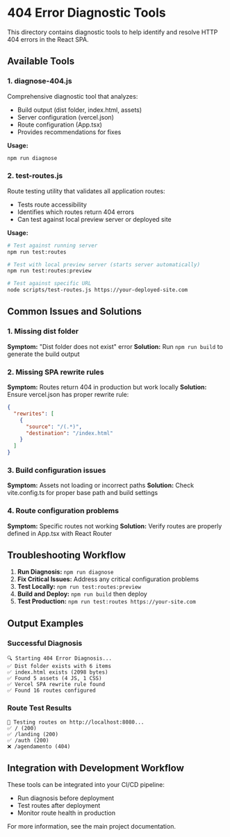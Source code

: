 # 404 Error Diagnostic Tools

This directory contains diagnostic tools to help identify and resolve HTTP 404 errors in the React SPA.

## Available Tools

### 1. diagnose-404.js
Comprehensive diagnostic tool that analyzes:
- Build output (dist folder, index.html, assets)
- Server configuration (vercel.json)
- Route configuration (App.tsx)
- Provides recommendations for fixes

**Usage:**
```bash
npm run diagnose
```

### 2. test-routes.js
Route testing utility that validates all application routes:
- Tests route accessibility
- Identifies which routes return 404 errors
- Can test against local preview server or deployed site

**Usage:**
```bash
# Test against running server
npm run test:routes

# Test with local preview server (starts server automatically)
npm run test:routes:preview

# Test against specific URL
node scripts/test-routes.js https://your-deployed-site.com
```

## Common Issues and Solutions

### 1. Missing dist folder
**Symptom:** "Dist folder does not exist" error
**Solution:** Run `npm run build` to generate the build output

### 2. Missing SPA rewrite rules
**Symptom:** Routes return 404 in production but work locally
**Solution:** Ensure vercel.json has proper rewrite rule:
```json
{
  "rewrites": [
    {
      "source": "/(.*)",
      "destination": "/index.html"
    }
  ]
}
```

### 3. Build configuration issues
**Symptom:** Assets not loading or incorrect paths
**Solution:** Check vite.config.ts for proper base path and build settings

### 4. Route configuration problems
**Symptom:** Specific routes not working
**Solution:** Verify routes are properly defined in App.tsx with React Router

## Troubleshooting Workflow

1. **Run Diagnosis:** `npm run diagnose`
2. **Fix Critical Issues:** Address any critical configuration problems
3. **Test Locally:** `npm run test:routes:preview`
4. **Build and Deploy:** `npm run build` then deploy
5. **Test Production:** `npm run test:routes https://your-site.com`

## Output Examples

### Successful Diagnosis
```
🔍 Starting 404 Error Diagnosis...
✅ Dist folder exists with 6 items
✅ index.html exists (2098 bytes)
✅ Found 5 assets (4 JS, 1 CSS)
✅ Vercel SPA rewrite rule found
✅ Found 16 routes configured
```

### Route Test Results
```
🧪 Testing routes on http://localhost:8080...
✅ / (200)
✅ /landing (200)
✅ /auth (200)
❌ /agendamento (404)
```

## Integration with Development Workflow

These tools can be integrated into your CI/CD pipeline:
- Run diagnosis before deployment
- Test routes after deployment
- Monitor route health in production

For more information, see the main project documentation.